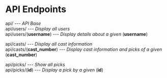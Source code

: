 API Endpoints
==============

api/ --- *API Base*   
api/users/ --- *Display all users*  
api/users/(**username**) --- *Display details about a given* (**username**)  
  
api/casts/ --- *Display all cast information*  
api/casts/(**cast\_number**) --- *Display cast information and picks of a given* (**cast\_number**)  
  
api/picks/ --- *Show all picks*  
api/picks/(**id**) --- *Display a pick by a given* (**id**)
